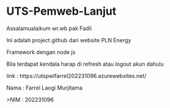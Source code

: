 # UTS-Pemweb-Lanjut
<p>Assalamualaikum wr.wb pak Fadli</p>
<p>Ini adalah project github dari website PLN Energy</p>
<p>Framework dengan node js</p>
<p>Bila terdapat kendala harap di refresh atau logout akun dahulu</p>
<P>link : https://utspwlfarrel202231096.azurewebsites.net/</P>
<p>Nama : Farrel Laogi Murjitama</p>
<p>>NIM : 202231096</p>
